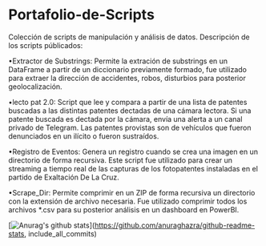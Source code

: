 # Portafolio-de-Scripts
Colección de scripts de manipulación y análisis de datos.
Descripción de los scripts públicados:

•Extractor de Substrings: Permite la extración de substrings en un DataFrame a partir de un diccionario previamente formado, fue utilizado para extraer la dirección
de accidentes, robos, disturbios para posterior geolocalización.

•lecto pat 2.0: Script que lee y compara a partir de una lista de patentes buscadas a las distintas patentes dectadas de una cámara lectora. Si una patente buscada es dectada
por la cámara, envía una alerta a un canal privado de Telegram. Las patentes provistas son de vehículos que fueron denunciados en un ilícito o fueron sustraídos.

•Registro de Eventos: Genera un registro cuando se crea una imagen en un directorio de forma recursiva. Este script fue utilizado para crear un streaming a tiempo real
de las capturas de los fotopatentes instaladas en el partido de Exaltación De La Cruz.

•Scrape_Dir: Permite comprimir en un ZIP de forma recursiva un directorio con la extensión de archivo necesaria. 
Fue utilizado comprimir todos los archivos *.csv para su posterior análisis en un dashboard en PowerBI.

[![Anurag's github stats](https://github-readme-stats.vercel.app/api?username=Thebishopp)](https://github.com/anuraghazra/github-readme-stats, include_all_commits)

